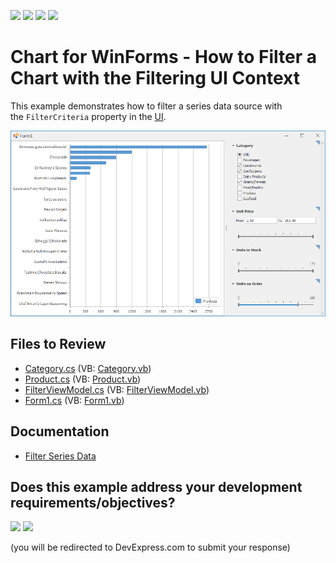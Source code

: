 <!-- default badges list -->
![](https://img.shields.io/endpoint?url=https://codecentral.devexpress.com/api/v1/VersionRange/128574671/17.2.3%2B)
[![](https://img.shields.io/badge/Open_in_DevExpress_Support_Center-FF7200?style=flat-square&logo=DevExpress&logoColor=white)](https://supportcenter.devexpress.com/ticket/details/T566197)
[![](https://img.shields.io/badge/📖_How_to_use_DevExpress_Examples-e9f6fc?style=flat-square)](https://docs.devexpress.com/GeneralInformation/403183)
[![](https://img.shields.io/badge/💬_Leave_Feedback-feecdd?style=flat-square)](#does-this-example-address-your-development-requirementsobjectives)
<!-- default badges end -->

# Chart for WinForms - How to Filter a Chart with the Filtering UI Context

This example demonstrates how to filter a series data source with the `FilterCriteria` property in the [UI](https://docs.devexpress.com/WindowsForms/114877/common-features/filtering-ui-context).

![Chart](./images/Chart.png)

## Files to Review

* [Category.cs](./CS/FilterCriteriaSample/DataModel/Category.cs) (VB: [Category.vb](./VB/FilterCriteriaSample/DataModel/Category.vb))
* [Product.cs](./CS/FilterCriteriaSample/DataModel/Product.cs) (VB: [Product.vb](./VB/FilterCriteriaSample/DataModel/Product.vb))
* [FilterViewModel.cs](./CS/FilterCriteriaSample/FilterViewModel.cs) (VB: [FilterViewModel.vb](./VB/FilterCriteriaSample/FilterViewModel.vb))
* [Form1.cs](./CS/FilterCriteriaSample/Form1.cs) (VB: [Form1.vb](./VB/FilterCriteriaSample/Form1.vb))

## Documentation

* [Filter Series Data](https://docs.devexpress.com/WindowsForms/6171/controls-and-libraries/chart-control/data-representation/filter-series-data)
<!-- feedback -->
## Does this example address your development requirements/objectives?

[<img src="https://www.devexpress.com/support/examples/i/yes-button.svg"/>](https://www.devexpress.com/support/examples/survey.xml?utm_source=github&utm_campaign=winforms-chart-filter-a-chart-with-the-filtering-ui-context&~~~was_helpful=yes) [<img src="https://www.devexpress.com/support/examples/i/no-button.svg"/>](https://www.devexpress.com/support/examples/survey.xml?utm_source=github&utm_campaign=winforms-chart-filter-a-chart-with-the-filtering-ui-context&~~~was_helpful=no)

(you will be redirected to DevExpress.com to submit your response)
<!-- feedback end -->
